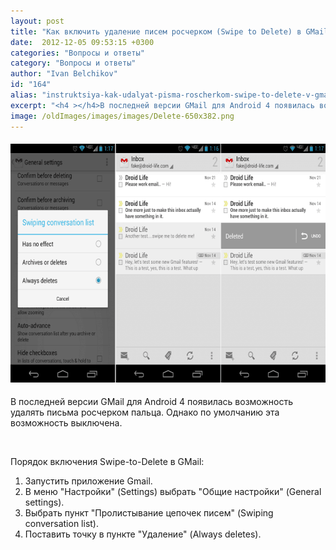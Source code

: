 ```yaml
---
layout: post
title: "Как включить удаление писем росчерком (Swipe to Delete) в GMail?"
date:  2012-12-05 09:53:15 +0300
categories: "Вопросы и ответы"
category: "Вопросы и ответы"
author: "Ivan Belchikov"
id: "164"
alias: "instruktsiya-kak-udalyat-pisma-roscherkom-swipe-to-delete-v-gmail"
excerpt: "<h4 ></h4>В последней версии GMail для Android 4 появилась возможность удалять письма росчерком пальца. Однако по умолчанию эта возможность выключена. "
image: /oldImages/images/images/Delete-650x382.png
---
```

<h4 ><img  src="/oldImages/images/images/Delete-650x382.png" alt="" title="Delete" width="650" height="382"  /></h4>
В последней версии GMail для Android 4 появилась возможность удалять письма росчерком пальца. Однако по умолчанию эта возможность выключена. 


 

Порядок включения Swipe-to-Delete в GMail:

<ol>
<li>Запустить приложение Gmail.</li>
<li>В меню "Настройки" (Settings) выбрать "Общие настройки" (General settings).</li>
<li>Выбрать пункт "Пролистывание цепочек писем" (Swiping conversation list).</li>
<li>Поставить точку в пункте "Удаление" (Always deletes).</li>
</ol>
 

 

 
